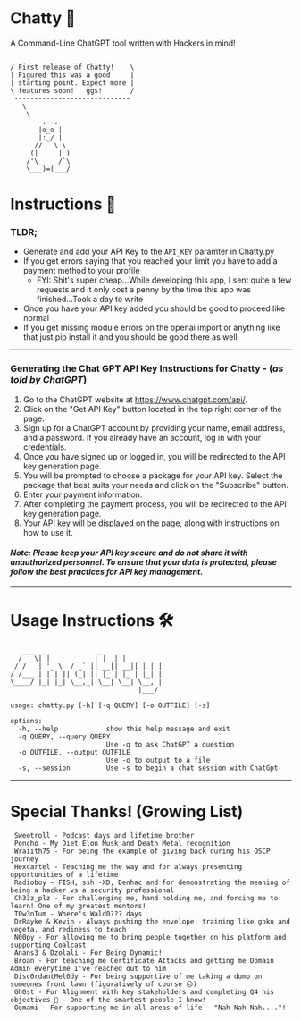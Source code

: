 # Chatty 📢
A Command-Line ChatGPT tool written with Hackers in mind!


```
 _____________________________
/ First release of Chatty!    \
| Figured this was a good     |
| starting point. Expect more |
\ features soon!   ggs!       /
 -----------------------------
   \
    \
        .--.
       |o_o |
       |:_/ |
      //   \ \
     (|     | )
    /'\_   _/`\
    \___)=(___/

```



# Instructions 📝


### TLDR;

* Generate and add your API Key to the `API_KEY` paramter in Chatty.py
* If you get errors saying that you reached your limit you have to add a payment method to your profile
  * FYI: Shit's super cheap...While developing this app, I sent quite a few requests and it only cost a penny by the time this app was finished...Took a day to write
* Once you have your API key added you should be good to proceed like normal
* If you get missing module errors on the openai import or anything like that just pip install it and you should be good there as well

---

### Generating the Chat GPT API Key Instructions for Chatty - (*as told by ChatGPT*) 

1. Go to the ChatGPT website at https://www.chatgpt.com/api/.
2. Click on the "Get API Key" button located in the top right corner of the page.
3. Sign up for a ChatGPT account by providing your name, email address, and a password. If you already have an account, log in with your credentials.
4. Once you have signed up or logged in, you will be redirected to the API key generation page.
5. You will be prompted to choose a package for your API key. Select the package that best suits your needs and click on the "Subscribe" button.
6. Enter your payment information.
7. After completing the payment process, you will be redirected to the API key generation page.
8. Your API key will be displayed on the page, along with instructions on how to use it.

#### *Note: Please keep your API key secure and do not share it with unauthorized personnel. To ensure that your data is protected, please follow the best practices for API key management.*


---

# Usage Instructions 🛠️

```
   ___  _             _    _          
  / __\| |__    __ _ | |_ | |_  _   _ 
 / /   | '_ \  / _` || __|| __|| | | |
/ /___ | | | || (_| || |_ | |_ | |_| |
\____/ |_| |_| \__,_| \__| \__| \__, |
                                |___/ 

usage: chatty.py [-h] [-q QUERY] [-o OUTFILE] [-s]

options:
  -h, --help            show this help message and exit
  -q QUERY, --query QUERY
                        Use -q to ask ChatGPT a question
  -o OUTFILE, --output OUTFILE
                        Use -o to output to a file
  -s, --session         Use -s to begin a chat session with ChatGpt
```

---


# Special Thanks! (Growing List)

```
 Sweetroll - Podcast days and lifetime brother
 Poncho - My Diet Elon Musk and Death Metal recognition 
 Wraiith75 - For being the example of giving back during his OSCP journey 
 Hexcartel - Teaching me the way and for always presenting opportunities of a lifetime
 Radioboy - FISH, ssh -XD, Denhac and for demonstrating the meaning of being a hacker vs a security professional
 Ch33z_plz - For challenging me, hand holding me, and forcing me to learn! One of my greatest mentors!
 T0w3nTum - Where's Wald0??? days
 DrRayke & Kevin - Always pushing the envelope, training like goku and vegeta, and rediness to teach
 N00py - For allowing me to bring people together on his platform and supporting Coalcast
 Anans3 & Dzolali - For Being Dynamic! 
 Broan - For teaching me Certificate Attacks and getting me Domain Admin everytime I've reached out to him
 Disc0rdantMel0dy - For being supportive of me taking a dump on someones front lawn (figuratively of course 😑)
 Gh0st - For Alignment with key stakeholders and completing Q4 his objectives 🤣 - One of the smartest people I know!
 Oomami - For supporting me in all areas of life - "Nah Nah Nah...."!
```
